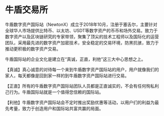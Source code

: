 # 牛盾交易所

牛盾数字资产国际站（NewtonX）成立于2018年10月，注册于塞舌尔，主要针对全球华人市场提供比特币、以太坊、USDT等数字资产的币币和场外交易。致力于数字资产以及区块链研究的专家带领，聚集了顶尖的技术工程师以及国际化的运营团队，采用最先进的数字资产加密技术，安全稳定的交易环境，防黑抗骇，致力于推动更积极的数字资产交易。

牛盾国际站的企业文化是建立在“真诚，正直，利他”这三大中心思想之上。

【真诚】真心诚意的对待每一个来到牛盾数字资产国际站的用户，用户就像我们的家人，每天都像是回到家一样的到牛盾数字资产国际站进行交易。

【正直】所有的牛盾数字资产国际站团队人员都是正直诚实的，不会有任何徇私利己行为。牛盾国际站就是一个值得您信赖的国际站。

【利他】牛盾数字资产国际站会不定时推出奖励优惠等活动，以用户们的利益为最先考量，致力于创造用户和国际站共富共赢的局面。
